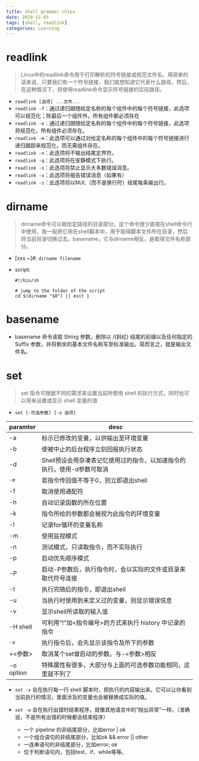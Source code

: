 ```yaml
---
title: shell grammar chips
date: 2020-12-03
tags: [shell, readlink]
categories: Learning
---
```


# readlink
> Linux中的readlink命令用于打印解析的符号链接或规范文件名。用简单的话来说，只要我们有一个符号链接，我们就想知道它代表什么路径。然后，在这种情况下，将使用readlink命令显示符号链接的实际路径。

- `readlink [选项] ...文件...`
- `readlink -f`：通过递归跟随给定名称的每个组件中的每个符号链接，此选项可以规范化；除最后一个组件外，所有组件都必须存在
- `readlink -e`：通过递归跟随给定名称的每个组件中的每个符号链接，此选项将规范化，所有组件必须存在。
- `readlink -m`：此选项可以通过对给定名称的每个组件中的每个符号链接进行递归跟踪来规范化，而无需组件存在。
- `readlink -n`：此选项将不输出结尾定界符。
- `readlink -q`：此选项将在安静模式下执行。
- `readlink -s`：此选项将禁止显示大多数错误消息。
- `readlink -v`：此选项将报告错误消息（如果有）
- `readlink -z`：此选项将以NUL（而不是换行符）结尾每条输出行。

# dirname
> dirname命令可以取给定路径的目录部分。这个命令很少直接在shell命令行中使用，我一般把它用在shell脚本中，用于取得脚本文件所在目录，然后将当前目录切换过去。basename，它与dirname相反，是取得文件名称部分。

- [xxx ~]#: `dirname filename`

- script:

    ```shell
    #!/bin/sh  
    
    # jump to the folder of the script
    cd $(dirname "$0") || exit 1
    ```

# basename
- basename 命令读取 String 参数，删除以 /(斜杠) 结尾的前缀以及任何指定的 Suffix 参数，并将剩余的基本文件名称写至标准输出。简而言之，就是输出文件名。

# set
> set 指令可根据不同的需求来设置当前所使用 shell 的执行方式，同时也可以用来设置或显示 shell 变量的值

- `set [-可选参数] [-o 选项]`

|paramter|desc|
| - | - |
| -a |标示已修改的变量，以供输出至环境变量|
|-b|使被中止的后台程序立刻回报执行状态|
|-d|Shell预设会用杂凑表记忆使用过的指令，以加速指令的执行。使用-d参数可取消|
|`-e`|若指令传回值不等于0，则立即退出shell|
|-f|取消使用通配符|
|-h|自动记录函数的所在位置|
|-k|指令所给的参数都会被视为此指令的环境变量|
|-l|记录for循环的变量名称|
|-m|使用监视模式|
|-n|测试模式，只读取指令，而不实际执行|
|-p|启动优先顺序模式|
|-P|启动-P参数后，执行指令时，会以实际的文件或目录来取代符号连接|
|-t|执行完随后的指令，即退出shell|
|-u|当执行时使用到未定义过的变量，则显示错误信息|
|-v|显示shell所读取的输入值|
|-H shell|可利用”!”加<指令编号>的方式来执行 history 中记录的指令|
|`-x`|执行指令后，会先显示该指令及所下的参数|
|+<参数>|取消某个set曾启动的参数。与-<参数>相反|
|-o option|特殊属性有很多，大部分与上面的可选参数功能相同，这里就不列了|
- *`set -x`* 会在执行每一行 shell 脚本时，把执行的内容输出来。它可以让你看到当前执行的情况，里面涉及的变量也会被替换成实际的值。

- *`set -e`* 会在执行出错时结束程序，就像其他语言中的“抛出异常”一样。（准确说，不是所有出错的时候都会结束程序）
    - 一个 pipeline 的非结尾部分，比如error | ok
    - 一个组合语句的非结尾部分，比如ok && error || other
    - 一连串语句的非结尾部分，比如error; ok
    - 位于判断语句内，包括test、if、while等等。